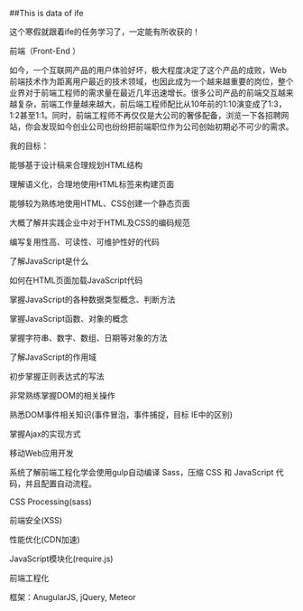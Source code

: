 ##This is data of ife
 
 这个寒假就跟着ife的任务学习了，一定能有所收获的！
 
 前端（Front-End ）

 如今，一个互联网产品的用户体验好坏，极大程度决定了这个产品的成败，Web前端技术作为距离用户最近的技术领域，也因此成为一个越来越重要的岗位，整个业界对于前端工程师的需求量在最近几年迅速增长。很多公司产品的前端交互越来越复杂，前端工作量越来越大，前后端工程师配比从10年前的1:10演变成了1:3，1:2甚至1:1。同时，前端工程师不再仅仅是大公司的奢侈配备，浏览一下各招聘网站，你会发现如今创业公司也纷纷把前端职位作为公司创始初期必不可少的需求。
 
我的目标：
 
能够基于设计稿来合理规划HTML结构

理解语义化，合理地使用HTML标签来构建页面

能够较为熟练地使用HTML、CSS创建一个静态页面

大概了解并实践企业中对于HTML及CSS的编码规范

编写复用性高、可读性、可维护性好的代码


了解JavaScript是什么

如何在HTML页面加载JavaScript代码

掌握JavaScript的各种数据类型概念、判断方法

掌握JavaScript函数、对象的概念

掌握字符串、数字、数组、日期等对象的方法

了解JavaScript的作用域

初步掌握正则表达式的写法

非常熟练掌握DOM的相关操作

熟悉DOM事件相关知识(事件冒泡，事件捕捉，目标  IE中的区别)

掌握Ajax的实现方式
 
移动Web应用开发

  系统了解前端工程化学会使用gulp自动编译 Sass，压缩 CSS 和 JavaScript 代码，并且配置自动流程。

CSS Processing(sass)

前端安全(XSS)

性能优化(CDN加速)

JavaScript模块化(require.js)

前端工程化

框架：AnugularJS, jQuery, Meteor

